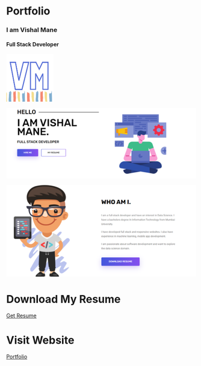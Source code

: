 # Portfolio

<p align="center">
    <h3>I am Vishal Mane </h3>
    <h4>Full Stack Developer </h4>
    <a href="https://vishalmanes109.github.io/portfolio/">
        <img src="img/logo1.png" alt="Logo" width="25%" height="25%">
    </a>
</p>    



<a href=" https://vishalmanes109.github.io/portfolio/" > <img src='img/readme_first.png' alt='about_me'></a>


<a href=" https://vishalmanes109.github.io/portfolio/" ><img src='img/readme_2nd.png'></a>


# Download My Resume

<a href="./files/Vishal_Mane_Resume_oct2020.docx"> Get Resume </a> 

# Visit Website 
<a href=" https://vishalmanes109.github.io/portfolio/" >Portfolio</a>